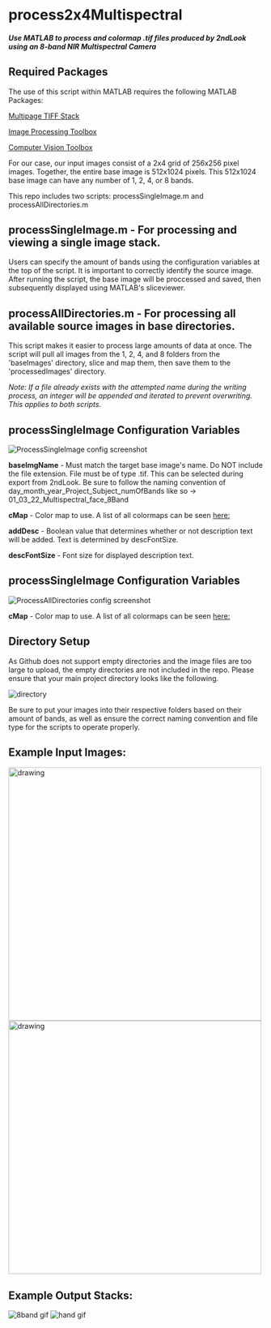 # process2x4Multispectral
##### Use MATLAB to process and colormap .tif files produced by 2ndLook using an 8-band NIR Multispectral Camera



## Required Packages
The use of this script within MATLAB requires the following MATLAB Packages:

[Multipage TIFF Stack](https://www.mathworks.com/matlabcentral/fileexchange/35684-multipage-tiff-stack)

[Image Processing Toolbox](https://www.mathworks.com/products/image.html)

[Computer Vision Toolbox](https://www.mathworks.com/products/computer-vision.html)

For our case, our input images consist of a 2x4 grid of 256x256 pixel images. Together, the entire base image is 512x1024 pixels. This 512x1024 base image can have any number of 1, 2, 4, or 8 bands. 

This repo includes two scripts: processSingleImage.m and processAllDirectories.m

## processSingleImage.m - For processing and viewing a single image stack.
Users can specify the amount of bands using the configuration variables at the top of the script. It is important to correctly identify the source image. After running the script, the base image will be proccessed and saved, then subsequently displayed using MATLAB's sliceviewer.

## processAllDirectories.m - For processing all available source images in base directories.
This script makes it easier to process large amounts of data at once. The script will pull all images from the 1, 2, 4, and 8 folders from the 'baseImages' directory, slice and map them, then save them to the 'processedImages' directory. 

*Note: If a file already exists with the attempted name during the writing process, an integer will be appended and iterated to prevent overwriting. This applies to both scripts.*


## processSingleImage Configuration Variables
![ProcessSingleImage config screenshot](https://user-images.githubusercontent.com/44561221/158435428-b5ed764b-9755-4b3b-b045-43bb95bce329.png)

**baseImgName** - Must match the target base image's name. Do NOT include the file extension. File must be of type .tif. This can be selected during export from 2ndLook.
Be sure to follow the naming convention of day_month_year_Project_Subject_numOfBands like so -> 01_03_22_Multispectral_face_8Band

**cMap** - Color map to use. A list of all colormaps can be seen [here:](https://www.mathworks.com/help/matlab/ref/colormap.html#:~:text=the%20predefined%20colormaps.-,Colormap%20Name,-Color%20Scale)

**addDesc** - Boolean value that determines whether or not description text will be added. Text is determined by descFontSize.

**descFontSize** - Font size for displayed description text.

## processSingleImage Configuration Variables
![ProcessAllDirectories config screenshot](https://user-images.githubusercontent.com/44561221/158436230-3ce3be98-34a4-41af-8f79-98a9cbe96980.png)

**cMap** - Color map to use. A list of all colormaps can be seen [here:](https://www.mathworks.com/help/matlab/ref/colormap.html#:~:text=the%20predefined%20colormaps.-,Colormap%20Name,-Color%20Scale)

## Directory Setup
As Github does not support empty directories and the image files are too large to upload, the empty directories are not included in the repo. Please ensure that your main project directory looks like the following.

![directory](https://user-images.githubusercontent.com/44561221/158438789-b6ecb21e-06a2-4f9c-86ba-adb577165dbf.png)

Be sure to put your images into their respective folders based on their amount of bands, as well as ensure the correct naming convention and file type for the scripts to operate properly.

## Example Input Images:

<img src="https://user-images.githubusercontent.com/44561221/156222324-a5c15396-4f46-4e11-8902-f4253dee71a2.png" alt="drawing" width="500"/>
<img src="https://user-images.githubusercontent.com/44561221/157518188-f7cb46f6-1cc6-4e79-9646-a67d84894337.png" alt="drawing" width="500"/>




## Example Output Stacks:

![8band gif](https://user-images.githubusercontent.com/44561221/157520577-6dc97300-b185-4280-b8a7-995c6608bb0b.gif)
![hand gif](https://user-images.githubusercontent.com/44561221/157517382-4d22ed2e-9402-4ff9-9315-3bf6e64c86e0.gif)


